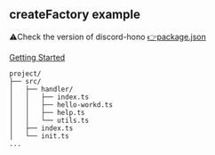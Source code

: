## createFactory example

⚠️Check the version of discord-hono [👉package.json](https://github.com/luisfun/discord-hono-examples/blob/main/workerd-use-factory/package.json)

[Getting Started](https://discord-hono.luis.fun/guides/start/)

```
project/
├── src/
│   ├── handler/
│   │   ├── index.ts
│   │   ├── hello-workd.ts
│   │   ├── help.ts
│   │   └── utils.ts
│   ├── index.ts
│   └── init.ts
...
```
